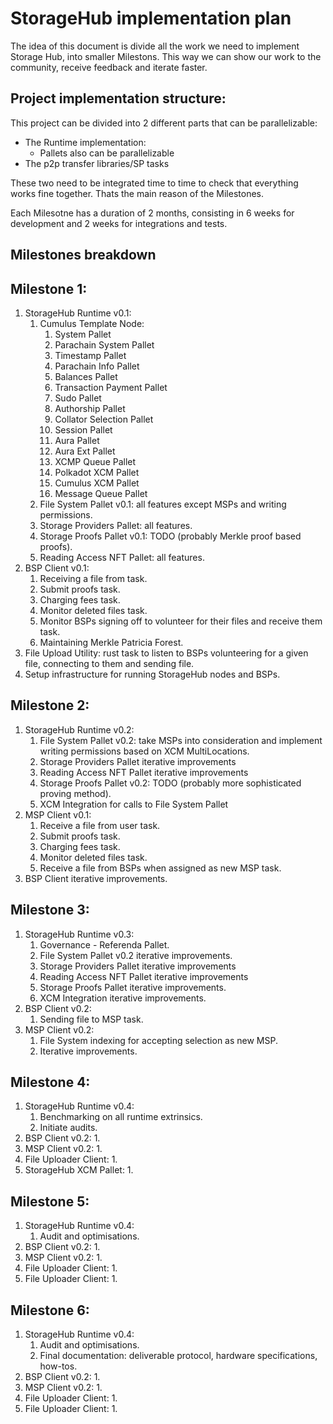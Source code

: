 # StorageHub implementation plan

The idea of this document is divide all the work we need to implement Storage Hub, into smaller Milestons. 
This way we can show our work to the community, receive feedback and iterate faster.

## Project implementation structure:

This project can be divided into 2 different parts that can be parallelizable:
- The Runtime implementation:
    - Pallets also can be parallelizable
- The p2p transfer libraries/SP tasks

These two need to be integrated time to time to check that everything works fine together. Thats the main reason of the Milestones.

Each Milesotne has a duration of 2 months, consisting in 6 weeks for development and 2 weeks for integrations and tests.

## Milestones breakdown

## Milestone 1:
1. StorageHub Runtime v0.1:
	1. Cumulus Template Node:
		1. System Pallet
		2. Parachain System Pallet
		3. Timestamp Pallet
		4. Parachain Info Pallet
		5. Balances Pallet
		6. Transaction Payment Pallet
		7. Sudo Pallet
		8. Authorship Pallet
		9. Collator Selection Pallet
		10. Session Pallet
		11. Aura Pallet
		12. Aura Ext Pallet
		13. XCMP Queue Pallet
		14. Polkadot XCM Pallet
		15. Cumulus XCM Pallet
		16. Message Queue Pallet
	2. File System Pallet v0.1: all features except MSPs and writing permissions.
	3. Storage Providers Pallet: all features.
	4. Storage Proofs Pallet v0.1: TODO (probably Merkle proof based proofs).
	5. Reading Access NFT Pallet: all features.
2. BSP Client v0.1:
	1. Receiving a file from task.
	2. Submit proofs task.
	3. Charging fees task.
	4. Monitor deleted files task.
	5. Monitor BSPs signing off to volunteer for their files and receive them task.
	6. Maintaining Merkle Patricia Forest.
3. File Upload Utility: rust task to listen to BSPs volunteering for a given file, connecting to them and sending file.
4. Setup infrastructure for running StorageHub nodes and BSPs.

## Milestone 2:

1. StorageHub Runtime v0.2:
    1. File System Pallet v0.2: take MSPs into consideration and implement writing permissions based on XCM MultiLocations.
    2. Storage Providers Pallet iterative improvements
    3. Reading Access NFT Pallet iterative improvements
    4. Storage Proofs Pallet v0.2:  TODO (probably more sophisticated proving method).
    5. XCM Integration for calls to File System Pallet
2. MSP Client v0.1:
    1. Receive a file from user task.
    2. Submit proofs task.
    3. Charging fees task.
    4. Monitor deleted files task.
    5. Receive a file from BSPs when assigned as new MSP task.
3. BSP Client iterative improvements.

## Milestone 3:

1. StorageHub Runtime v0.3:
    1. Governance - Referenda Pallet.
    2. File System Pallet v0.2 iterative improvements.
    2. Storage Providers Pallet iterative improvements
    3. Reading Access NFT Pallet iterative improvements
    4. Storage Proofs Pallet iterative improvements.
    5. XCM Integration iterative improvements.
2. BSP Client v0.2:
    1. Sending file to MSP task.
3. MSP Client v0.2:
	1. File System indexing for accepting selection as new MSP.
	2. Iterative improvements.

## Milestone 4:

1. StorageHub Runtime v0.4:
    1. Benchmarking on all runtime extrinsics.
    2. Initiate audits.
2. BSP Client v0.2:
    1. 
3. MSP Client v0.2:
    1. 
4. File Uploader Client:
    1. 
5. StorageHub XCM Pallet:
    1. 

## Milestone 5:

1. StorageHub Runtime v0.4:
    1. Audit and optimisations.
2. BSP Client v0.2:
    1. 
3. MSP Client v0.2:
    1. 
4. File Uploader Client:
    1. 
5. File Uploader Client:
    1. 

## Milestone 6:

1. StorageHub Runtime v0.4:
    1. Audit and optimisations.
    2. Final documentation: deliverable protocol, hardware specifications, how-tos.
2. BSP Client v0.2:
    1. 
3. MSP Client v0.2:
    1. 
4. File Uploader Client:
    1. 
5. File Uploader Client:
    1. 